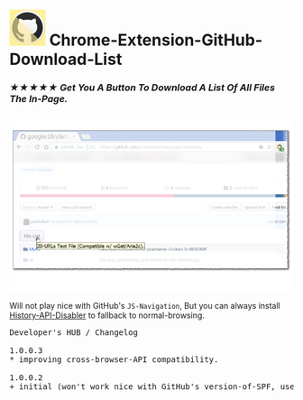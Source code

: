 <h1><img src="resources/icon.png" height="64" width="64"/> Chrome-Extension-GitHub-Download-List</h1>

<h3><em>★★★★★ Get You A Button To Download A List Of All Files The In-Page.</em></h3>

<img src="resources/screenshot_1.png"/>

Will not play nice with GitHub's <code>JS-Navigation</code>,
But you can always install <a href="https://github.com/eladkarako/Chrome-Extension-History-API-Disabler/">History-API-Disabler</a> to fallback to normal-browsing.
<pre>
Developer's HUB / Changelog

1.0.0.3
* improving cross-browser-API compatibility.

1.0.0.2
+ initial (won't work nice with GitHub's version-of-SPF, user have to hard-refresh).
</pre>

<br/>
<!-- <a href="https://paypal.me/e1adkarak0"><img src="https://www.paypalobjects.com/webstatic/mktg/Logo/pp-logo-100px.png" alt="PayPal Donation"></a> -->